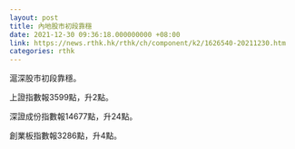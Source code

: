 ```yaml
---
layout: post
title: 內地股市初段靠穩
date: 2021-12-30 09:36:18.000000000 +08:00
link: https://news.rthk.hk/rthk/ch/component/k2/1626540-20211230.htm
categories: rthk
---
```


滬深股市初段靠穩。

上證指數報3599點，升2點。

深證成份指數報14677點，升24點。

創業板指數報3286點，升4點。
